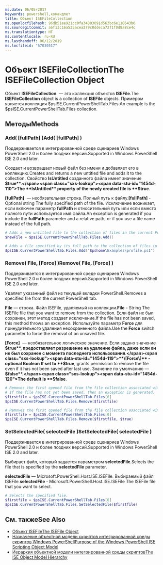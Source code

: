 ```yaml
---
ms.date: 06/05/2017
keywords: powershell,командлет
title: Объект ISEFileCollection
ms.openlocfilehash: 96db51ee921cc0fa34803091d563bc6e118643b6
ms.sourcegitcommit: a6f13c16a535acea279c0ddeca72f1f0d8a8ce4c
ms.translationtype: HT
ms.contentlocale: ru-RU
ms.lasthandoff: 06/12/2019
ms.locfileid: "67030517"
---
```

# <a name="the-isefilecollection-object"></a><span data-ttu-id="1454d-103">Объект ISEFileCollection</span><span class="sxs-lookup"><span data-stu-id="1454d-103">The ISEFileCollection Object</span></span>

<span data-ttu-id="1454d-104">Объект **ISEFileCollection**  — это коллекция объектов **ISEFile**.</span><span class="sxs-lookup"><span data-stu-id="1454d-104">The **ISEFileCollection** object is a collection of **ISEFile** objects.</span></span> <span data-ttu-id="1454d-105">Примером является коллекция $psISE.CurrentPowerShellTab.Files.</span><span class="sxs-lookup"><span data-stu-id="1454d-105">An example is the $psISE.CurrentPowerShellTab.Files collection.</span></span>

## <a name="methods"></a><span data-ttu-id="1454d-106">Методы</span><span class="sxs-lookup"><span data-stu-id="1454d-106">Methods</span></span>

### <a name="add-fullpath-"></a><span data-ttu-id="1454d-107">Add\( \[fullPath\] \)</span><span class="sxs-lookup"><span data-stu-id="1454d-107">Add\( \[fullPath\] \)</span></span>

<span data-ttu-id="1454d-108">Поддерживается в интегрированной среде сценариев Windows PowerShell 2.0 и более поздних версий.</span><span class="sxs-lookup"><span data-stu-id="1454d-108">Supported in Windows PowerShell ISE 2.0 and later.</span></span>

<span data-ttu-id="1454d-109">Создает и возвращает новый файл без имени и добавляет его в коллекцию.</span><span class="sxs-lookup"><span data-stu-id="1454d-109">Creates and returns a new untitled file and adds it to the collection.</span></span> <span data-ttu-id="1454d-110">Свойство **IsUntitled** созданного файла имеет значение **$true**.</span><span class="sxs-lookup"><span data-stu-id="1454d-110">The **IsUntitled** property of the newly created file is **$true**.</span></span>

<span data-ttu-id="1454d-111">**\[fullPath\]**  — необязательная строка. Полный путь к файлу.</span><span class="sxs-lookup"><span data-stu-id="1454d-111">**\[fullPath\]** - Optional string The fully specified path of the file.</span></span> <span data-ttu-id="1454d-112">Исключение возникает, если включен параметр **fullPath** и относительный путь или если вместо полного пути используется имя файла.</span><span class="sxs-lookup"><span data-stu-id="1454d-112">An exception is generated if you include the **fullPath** parameter and a relative path, or if you use a file name instead of the full path.</span></span>

```powershell
# Adds a new untitled file to the collection of files in the current PowerShell tab.
$newFile = $psISE.CurrentPowerShellTab.Files.Add()

# Adds a file specified by its full path to the collection of files in the current PowerShell tab.
$psISE.CurrentPowerShellTab.Files.Add("$pshome\Examples\profile.ps1")
```

### <a name="remove-file-force-"></a><span data-ttu-id="1454d-113">Remove\( File, \[Force\] \)</span><span class="sxs-lookup"><span data-stu-id="1454d-113">Remove\( File, \[Force\] \)</span></span>

<span data-ttu-id="1454d-114">Поддерживается в интегрированной среде сценариев Windows PowerShell 2.0 и более поздних версий.</span><span class="sxs-lookup"><span data-stu-id="1454d-114">Supported in Windows PowerShell ISE 2.0 and later.</span></span>

<span data-ttu-id="1454d-115">Удаляет указанный файл из текущей вкладки PowerShell.</span><span class="sxs-lookup"><span data-stu-id="1454d-115">Removes a specified file from the current PowerShell tab.</span></span>

<span data-ttu-id="1454d-116">**File** — строка. Файл ISEFile, удаляемый из коллекции.</span><span class="sxs-lookup"><span data-stu-id="1454d-116">**File** - String The ISEFile file that you want to remove from the collection.</span></span> <span data-ttu-id="1454d-117">Если файл не был сохранен, этот метод создает исключение.</span><span class="sxs-lookup"><span data-stu-id="1454d-117">If the file has not been saved, this method throws an exception.</span></span> <span data-ttu-id="1454d-118">Используйте параметр **Force** для принудительного удаления несохраненного файла.</span><span class="sxs-lookup"><span data-stu-id="1454d-118">Use the **Force** switch parameter to force the removal of an unsaved file.</span></span>

<span data-ttu-id="1454d-119">**\[Force\]**  — необязательное логическое значение. Если задано значение **$true**, предоставляет разрешение на удаление файла, даже если он не был сохранен с момента последнего использования.</span><span class="sxs-lookup"><span data-stu-id="1454d-119">**\[Force\]** - optional Boolean If set to **$true**, grants permission to remove the file even if it has not been saved after last use.</span></span> <span data-ttu-id="1454d-120">Значение по умолчанию — **$false**.</span><span class="sxs-lookup"><span data-stu-id="1454d-120">The default is **$false**.</span></span>

```powershell
# Removes the first opened file from the file collection associated with the current PowerShell tab.
# If the file has not yet been saved, then an exception is generated.
$firstfile = $psISE.CurrentPowerShellTab.Files[0]
$psISE.CurrentPowerShellTab.Files.Remove($firstfile)

# Removes the first opened file from the file collection associated with the current PowerShell tab, even if it has not been saved.
$firstfile = $psISE.CurrentPowerShellTab.Files[0]
$psISE.CurrentPowerShellTab.Files.Remove($firstfile, $true)
```

### <a name="setselectedfile-selectedfile-"></a><span data-ttu-id="1454d-121">SetSelectedFile\( selectedFile \)</span><span class="sxs-lookup"><span data-stu-id="1454d-121">SetSelectedFile\( selectedFile \)</span></span>

<span data-ttu-id="1454d-122">Поддерживается в интегрированной среде сценариев Windows PowerShell 2.0 и более поздних версий.</span><span class="sxs-lookup"><span data-stu-id="1454d-122">Supported in Windows PowerShell ISE 2.0 and later.</span></span>

<span data-ttu-id="1454d-123">Выбирает файл, который задается параметром **selectedFile**.</span><span class="sxs-lookup"><span data-stu-id="1454d-123">Selects the file that is specified by the **selectedFile** parameter.</span></span>

<span data-ttu-id="1454d-124">**selectedFile** — Microsoft.PowerShell.Host.ISE.ISEFile. Выбираемый файл ISEFile.</span><span class="sxs-lookup"><span data-stu-id="1454d-124">**selectedFile** - Microsoft.PowerShell.Host.ISE.ISEFile The ISEFile file that you want to select.</span></span>

```powershell
# Selects the specified file.
$firstfile = $psISE.CurrentPowerShellTab.Files[0]
$psISE.CurrentPowerShellTab.Files.SetSelectedFile($firstfile)
```

## <a name="see-also"></a><span data-ttu-id="1454d-125">См. также</span><span class="sxs-lookup"><span data-stu-id="1454d-125">See Also</span></span>

- [<span data-ttu-id="1454d-126">Объект ISEFile</span><span class="sxs-lookup"><span data-stu-id="1454d-126">The ISEFile Object</span></span>](The-ISEFile-Object.md)
- [<span data-ttu-id="1454d-127">Назначение объектной модели скриптов интегрированной среды скриптов Windows PowerShell</span><span class="sxs-lookup"><span data-stu-id="1454d-127">Purpose of the Windows PowerShell ISE Scripting Object Model</span></span>](Purpose-of-the-Windows-PowerShell-ISE-Scripting-Object-Model.md)
- [<span data-ttu-id="1454d-128">Иерархия объектной модели интегрированной среды скриптов</span><span class="sxs-lookup"><span data-stu-id="1454d-128">The ISE Object Model Hierarchy</span></span>](The-ISE-Object-Model-Hierarchy.md)
